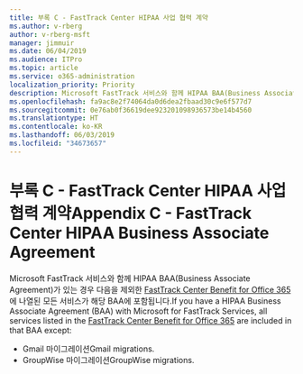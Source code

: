 ```yaml
---
title: 부록 C - FastTrack Center HIPAA 사업 협력 계약
ms.author: v-rberg
author: v-rberg-msft
manager: jimmuir
ms.date: 06/04/2019
ms.audience: ITPro
ms.topic: article
ms.service: o365-administration
localization_priority: Priority
description: Microsoft FastTrack 서비스와 함께 HIPAA BAA(Business Associate Agreement)가 있는 경우 다음을 제외한 FastTrack Center Benefit for Office 365에 나열된 모든 서비스가 해당 BAA에 포함됩니다.
ms.openlocfilehash: fa9ac8e2f74064da0d6dea2fbaad30c9e6f577d7
ms.sourcegitcommit: 0e76ab0f36619dee923201098936573be14b4560
ms.translationtype: HT
ms.contentlocale: ko-KR
ms.lasthandoff: 06/03/2019
ms.locfileid: "34673657"
---
```

# <a name="appendix-c---fasttrack-center-hipaa-business-associate-agreement"></a><span data-ttu-id="c0c53-103">부록 C - FastTrack Center HIPAA 사업 협력 계약</span><span class="sxs-lookup"><span data-stu-id="c0c53-103">Appendix C - FastTrack Center HIPAA Business Associate Agreement</span></span>

<span data-ttu-id="c0c53-104">Microsoft FastTrack 서비스와 함께 HIPAA BAA(Business Associate Agreement)가 있는 경우 다음을 제외한 [FastTrack Center Benefit for Office 365](O365-fasttrack-benefit-for-office-365.md)에 나열된 모든 서비스가 해당 BAA에 포함됩니다.</span><span class="sxs-lookup"><span data-stu-id="c0c53-104">If you have a HIPAA Business Associate Agreement (BAA) with Microsoft for FastTrack Services, all services listed in the [FastTrack Center Benefit for Office 365](O365-fasttrack-benefit-for-office-365.md) are included in that BAA except:</span></span> 
  
- <span data-ttu-id="c0c53-105">Gmail 마이그레이션</span><span class="sxs-lookup"><span data-stu-id="c0c53-105">Gmail migrations.</span></span>   
- <span data-ttu-id="c0c53-106">GroupWise 마이그레이션</span><span class="sxs-lookup"><span data-stu-id="c0c53-106">GroupWise migrations.</span></span>
    

